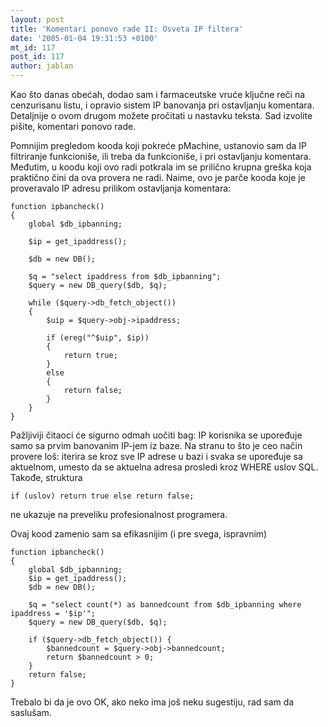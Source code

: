 ```yaml
---
layout: post
title: 'Komentari ponovo rade II: Osveta IP filtera'
date: '2005-01-04 19:31:53 +0100'
mt_id: 117
post_id: 117
author: jablan
---
```

Kao što danas obećah, dodao sam i farmaceutske vruće ključne reči na cenzurisanu listu, i opravio sistem IP banovanja pri ostavljanju komentara. Detaljnije o ovom drugom možete pročitati u nastavku teksta. Sad izvolite pišite, komentari ponovo rade.



<!--more-->

Pomnijim pregledom kooda koji pokreće pMachine, ustanovio sam da IP filtriranje funkcioniše, ili treba da funkcioniše, i pri ostavljanju komentara. Međutim, u koodu koji ovo radi potkrala im se prilično krupna greška koja praktično čini da ova provera ne radi. Naime, ovo je parče kooda koje je proveravalo IP adresu prilikom ostavljanja komentara:

    function ipbancheck()
    {
    	global $db_ipbanning;
    	
    	$ip = get_ipaddress();
    
    	$db = new DB();
        
    	$q = "select ipaddress from $db_ipbanning";
    	$query = new DB_query($db, $q);
    
    	while ($query->db_fetch_object()) 
    	{
    		$uip = $query->obj->ipaddress;
    
    		if (ereg("^$uip", $ip))
    		{
    			return true;
    		}
    		else 
    		{
    			return false;
    		}
    	}
    }

Pažljiviji čitaoci će sigurno odmah uočiti bag: IP korisnika se upoređuje samo sa prvim banovanim IP-jem iz baze. Na stranu to što je ceo način provere loš: iterira se kroz sve IP adrese u bazi i svaka se upoređuje sa aktuelnom, umesto da se aktuelna adresa prosledi kroz WHERE uslov SQL. Takođe, struktura

    if (uslov) return true else return false;

 ne ukazuje na preveliku profesionalnost programera.

Ovaj kood zamenio sam sa efikasnijim (i pre svega, ispravnim)

    function ipbancheck()
    {
    	global $db_ipbanning;
    	$ip = get_ipaddress();
    	$db = new DB();
        
    	$q = "select count(*) as bannedcount from $db_ipbanning where ipaddress = '$ip'";
    	$query = new DB_query($db, $q);
    	
    	if ($query->db_fetch_object()) {
    		$bannedcount = $query->obj->bannedcount;
    		return $bannedcount > 0;
    	}
    	return false;
    }

Trebalo bi da je ovo OK, ako neko ima još neku sugestiju, rad sam da saslušam.


